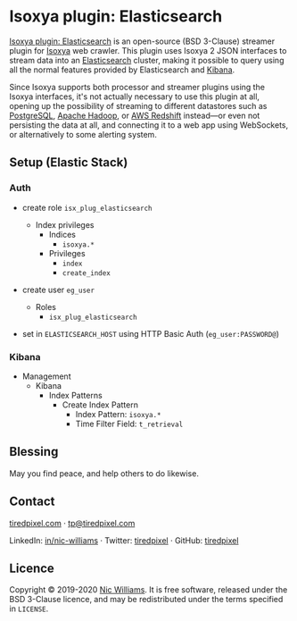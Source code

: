 # Isoxya plugin: Elasticsearch

[Isoxya plugin: Elasticsearch](https://github.com/isoxya/isoxya-plugin-elasticsearch) is an open-source (BSD 3-Clause) streamer plugin for [Isoxya](https://www.isoxya.com/) web crawler. This plugin uses Isoxya 2 JSON interfaces to stream data into an [Elasticsearch](https://www.elastic.co/elasticsearch/) cluster, making it possible to query using all the normal features provided by Elasticsearch and [Kibana](https://www.elastic.co/kibana).

Since Isoxya supports both processor and streamer plugins using the Isoxya interfaces, it's not actually necessary to use this plugin at all, opening up the possibility of streaming to different datastores such as [PostgreSQL](https://www.postgresql.org/), [Apache Hadoop](https://hadoop.apache.org/), or [AWS Redshift](https://aws.amazon.com/redshift/) instead—or even not persisting the data at all, and connecting it to a web app using WebSockets, or alternatively to some alerting system.


## Setup (Elastic Stack)

### Auth

- create role `isx_plug_elasticsearch`
  - Index privileges
    - Indices
      - `isoxya.*`
    - Privileges
      - `index`
      - `create_index`

- create user `eg_user`
  - Roles
    - `isx_plug_elasticsearch`

- set in `ELASTICSEARCH_HOST` using HTTP Basic Auth (`eg_user:PASSWORD@`)

### Kibana

- Management
  - Kibana
    - Index Patterns
      - Create Index Pattern
        - Index Pattern: `isoxya.*`
        - Time Filter Field: `t_retrieval`


## Blessing

May you find peace, and help others to do likewise.


## Contact

[tiredpixel.com](https://www.tiredpixel.com/) · [tp@tiredpixel.com](mailto:tp@tiredpixel.com)

LinkedIn: [in/nic-williams](https://www.linkedin.com/in/nic-williams/) · Twitter: [tiredpixel](https://twitter.com/tiredpixel) · GitHub: [tiredpixel](https://github.com/tiredpixel)


## Licence

Copyright © 2019-2020 [Nic Williams](https://www.tiredpixel.com/). It is free software, released under the BSD 3-Clause licence, and may be redistributed under the terms specified in `LICENSE`.
